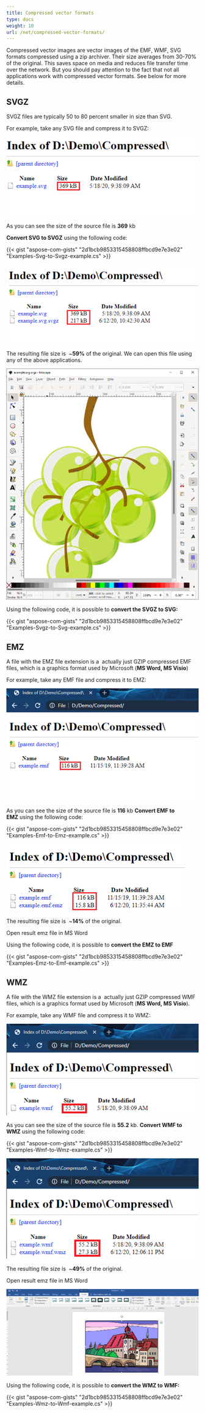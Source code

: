 ```yaml
---
title: Compressed vector formats
type: docs
weight: 10
url: /net/compressed-vector-formats/
---
```


Compressed vector images are vector images of the EMF, WMF, SVG formats compressed using a zip archiver. Their size averages from 30-70% of the original. This saves space on media and reduces file transfer time over the network. But you should pay attention to the fact that not all applications work with compressed vector formats. See below for more details. 
## SVGZ
SVGZ files are typically 50 to 80 percent smaller in size than SVG.

For example, take any SVG file and compress it to SVGZ:

![todo:image_alt_text](compressed-vector-formats_1.png)

As you can see the size of the source file is **369** kb

**Convert SVG to SVGZ** using the following code:

{{< gist "aspose-com-gists" "2d1bcb9853315458808ffbcd9e7e3e02" "Examples-Svg-to-Svgz-example.cs" >}}

![todo:image_alt_text](compressed-vector-formats_2.png)

The resulting file size is  ~**59%** of the original.
We can open this file using any of the above applications.

![todo:image_alt_text](compressed-vector-formats_3.png)

Using the following code, it is possible to **convert the SVGZ to SVG:**

{{< gist "aspose-com-gists" "2d1bcb9853315458808ffbcd9e7e3e02" "Examples-Svgz-to-Svg-example.cs" >}}
## EMZ
A file with the EMZ file extension is a  actually just GZIP compressed EMF files, which is a graphics format used by Microsoft (**MS Word, MS Visio**)

For example, take any EMF file and compress it to EMZ:

![todo:image_alt_text](compressed-vector-formats_4.png)

As you can see the size of the source file is **116** kb
**Convert EMF to EMZ** using the following code:

{{< gist "aspose-com-gists" "2d1bcb9853315458808ffbcd9e7e3e02" "Examples-Emf-to-Emz-example.cs" >}}

![todo:image_alt_text](compressed-vector-formats_5.png)

The resulting file size is  ~**14%** of the original.

Open result emz file in MS Word

Using the following code, it is possible to **convert the EMZ to EMF**

{{< gist "aspose-com-gists" "2d1bcb9853315458808ffbcd9e7e3e02" "Examples-Emz-to-Emf-example.cs" >}}
## WMZ
A file with the WMZ file extension is a  actually just GZIP compressed WMF files, which is a graphics format used by Microsoft (**MS Word, MS Visio**).

For example, take any WMF file and compress it to WMZ:

![todo:image_alt_text](compressed-vector-formats_6.png)

As you can see the size of the source file is **55.2** kb. **Convert WMF to WMZ** using the following code:

{{< gist "aspose-com-gists" "2d1bcb9853315458808ffbcd9e7e3e02" "Examples-Wmf-to-Wmz-example.cs" >}}



![todo:image_alt_text](compressed-vector-formats_7.png)


The resulting file size is  ~**49%** of the original.

Open result emz file in MS Word

![todo:image_alt_text](compressed-vector-formats_8.png)

Using the following code, it is possible to **convert the WMZ to WMF:**

{{< gist "aspose-com-gists" "2d1bcb9853315458808ffbcd9e7e3e02" "Examples-Wmz-to-Wmf-example.cs" >}}

